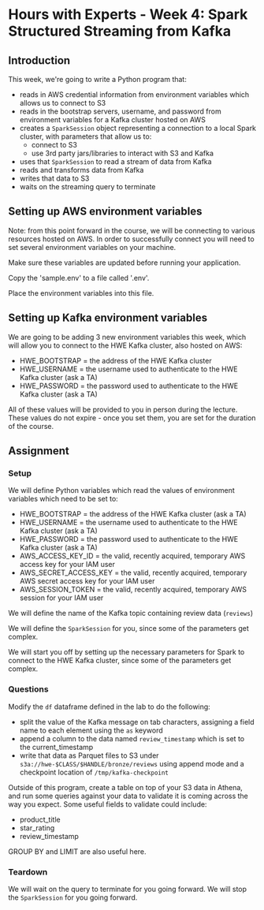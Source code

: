 # Hours with Experts - Week 4: Spark Structured Streaming from Kafka

## Introduction

This week, we're going to write a Python program that:

   * reads in AWS credential information from environment variables which allows us to connect to S3
   * reads in the bootstrap servers, username, and password from environment variables for a Kafka cluster hosted on AWS
   * creates a `SparkSession` object representing a connection to a local Spark cluster, with parameters that allow us to:
      * connect to S3
      * use 3rd party jars/libraries to interact with S3 and Kafka
   * uses that `SparkSession` to read a stream of data from Kafka
   * reads and transforms data from Kafka
   * writes that data to S3
   * waits on the streaming query to terminate

## Setting up AWS environment variables

Note: from this point forward in the course, we will be connecting to various resources hosted on AWS. In order to successfully connect you will need to set several environment variables on your machine.

Make sure these variables are updated before running your application.

Copy the 'sample.env' to a file called '.env'.

Place the environment variables into this file.

## Setting up Kafka environment variables

We are going to be adding 3 new environment variables this week, which will allow you to connect to the HWE Kafka cluster, also hosted on AWS:

   * HWE_BOOTSTRAP = the address of the HWE Kafka cluster
   * HWE_USERNAME = the username used to authenticate to the HWE Kafka cluster (ask a TA)
   * HWE_PASSWORD = the password used to authenticate to the HWE Kafka cluster (ask a TA)

All of these values will be provided to you in person during the lecture. These values do not expire - once you set them, you are set for the duration of the course.

## Assignment

### Setup

We will define Python variables which read the values of environment variables which need to be set to:
   * HWE_BOOTSTRAP = the address of the HWE Kafka cluster (ask a TA)
   * HWE_USERNAME = the username used to authenticate to the HWE Kafka cluster (ask a TA)
   * HWE_PASSWORD = the password used to authenticate to the HWE Kafka cluster (ask a TA)
   * AWS_ACCESS_KEY_ID = the valid, recently acquired, temporary AWS access key for your IAM user
   * AWS_SECRET_ACCESS_KEY = the valid, recently acquired, temporary AWS secret access key for your IAM user
   * AWS_SESSION_TOKEN = the valid, recently acquired, temporary AWS session for your IAM user

We will define the name of the Kafka topic containing review data (`reviews`)

We will define the `SparkSession` for you, since some of the parameters get complex.

We will start you off by setting up the necessary parameters for Spark to connect to the HWE Kafka cluster, since some of the parameters get complex.

### Questions

Modify the `df` dataframe defined in the lab to do the following:

   * split the value of the Kafka message on tab characters, assigning a field name to each element using the `as` keyword
   * append a column to the data named `review_timestamp` which is set to the current_timestamp
   * write that data as Parquet files to S3 under `s3a://hwe-$CLASS/$HANDLE/bronze/reviews` using append mode and a checkpoint location of `/tmp/kafka-checkpoint`
   
Outside of this program, create a table on top of your S3 data in Athena, and run some queries against your data to validate it is coming across the way you expect. Some useful fields to validate could include:

   * product_title
   * star_rating
   * review_timestamp

GROUP BY and LIMIT are also useful here.

### Teardown
We will wait on the query to terminate for you going forward.
We will stop the `SparkSession` for you going forward.
